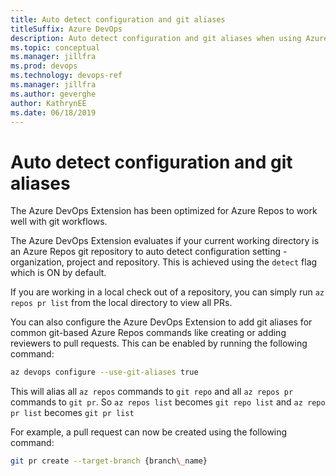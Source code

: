 ```yaml
---
title: Auto detect configuration and git aliases
titleSuffix: Azure DevOps 
description: Auto detect configuration and git aliases when using Azure DevOps extension command line interface 
ms.topic: conceptual
ms.manager: jillfra
ms.prod: devops 
ms.technology: devops-ref
ms.manager: jillfra 
ms.author: geverghe
author: KathrynEE
ms.date: 06/18/2019
---
```


# Auto detect configuration and git aliases

The Azure DevOps Extension has been optimized for Azure Repos to work well with git workflows.

The Azure DevOps Extension evaluates if your current working directory is an Azure Repos git repository to auto detect configuration setting - organization, project and repository. This is achieved using the `detect` flag which is ON by default.

If you are working in a local check out of a repository, you can simply run `az repos pr list` from the local directory to view all PRs.

You can also configure the Azure DevOps Extension to add git aliases for common git-based Azure Repos commands like creating or adding reviewers to pull requests. This can be enabled by running the following command:


```bash
az devops configure --use-git-aliases true
```

This will alias all `az repos` commands to `git repo` and all `az repos pr` commands to `git pr`.
So `az repos list` becomes `git repo list` and `az repo pr list` becomes `git pr list`

For example, a pull request can now be created using the following command:


```bash
git pr create --target-branch {branch\_name}
```

